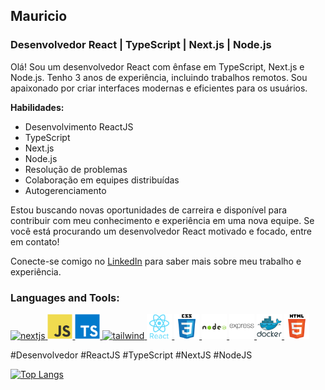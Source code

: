 ## Mauricio

### Desenvolvedor React | TypeScript | Next.js | Node.js

Olá! Sou um desenvolvedor React com ênfase em TypeScript, Next.js e Node.js. Tenho 3 anos de experiência, incluindo trabalhos remotos. Sou apaixonado por criar interfaces modernas e eficientes para os usuários. 

**Habilidades:**
- Desenvolvimento ReactJS
- TypeScript
- Next.js
- Node.js
- Resolução de problemas
- Colaboração em equipes distribuídas
- Autogerenciamento

Estou buscando novas oportunidades de carreira e disponível para contribuir com meu conhecimento e experiência em uma nova equipe. Se você está procurando um desenvolvedor React motivado e focado, entre em contato!

Conecte-se comigo no [LinkedIn](https://www.linkedin.com/in/mauricio-boaventura-955909152/) para saber mais sobre meu trabalho e experiência.

<h3 align="left">Languages and Tools:</h3>
<p align="left">  
  <a href="https://nextjs.org/" target="_blank" rel="noreferrer"> 
    <img src="https://cdn.worldvectorlogo.com/logos/nextjs-2.svg" alt="nextjs" width="40" height="40"/> 
  </a> 
  <a href="https://developer.mozilla.org/en-US/docs/Web/JavaScript" target="_blank" rel="noreferrer"> 
    <img src="https://raw.githubusercontent.com/devicons/devicon/master/icons/javascript/javascript-original.svg" alt="javascript" width="40" height="40"/> 
  </a> 
  <a href="https://www.typescriptlang.org/" target="_blank" rel="noreferrer"> 
    <img src="https://raw.githubusercontent.com/devicons/devicon/master/icons/typescript/typescript-original.svg" alt="typescript" width="40" height="40"/> 
  </a> 
  <a href="https://tailwindcss.com/" target="_blank" rel="noreferrer"> 
    <img src="https://www.vectorlogo.zone/logos/tailwindcss/tailwindcss-icon.svg" alt="tailwind" width="40" height="40"/> 
  </a> 
  <a href="https://reactjs.org/" target="_blank" rel="noreferrer"> 
    <img src="https://raw.githubusercontent.com/devicons/devicon/master/icons/react/react-original-wordmark.svg" alt="react" width="40" height="40"/> 
  </a>
  <a href="https://www.w3schools.com/css/" target="_blank" rel="noreferrer"> 
    <img src="https://raw.githubusercontent.com/devicons/devicon/master/icons/css3/css3-original-wordmark.svg" alt="css3" width="40" height="40"/> 
  </a> 
  <a href="https://nodejs.org" target="_blank" rel="noreferrer"> 
    <img src="https://raw.githubusercontent.com/devicons/devicon/master/icons/nodejs/nodejs-original-wordmark.svg" alt="nodejs" width="40" height="40"/> 
  </a> 
  <a href="https://expressjs.com" target="_blank" rel="noreferrer"> 
    <img src="https://raw.githubusercontent.com/devicons/devicon/master/icons/express/express-original-wordmark.svg" alt="express" width="40" height="40"/> 
  </a> 
  <a href="https://www.docker.com/" target="_blank" rel="noreferrer"> 
    <img src="https://raw.githubusercontent.com/devicons/devicon/master/icons/docker/docker-original-wordmark.svg" alt="docker" width="40" height="40"/> 
  </a> 
  <a href="https://www.w3.org/html/" target="_blank" rel="noreferrer"> 
    <img src="https://raw.githubusercontent.com/devicons/devicon/master/icons/html5/html5-original-wordmark.svg" alt="html5" width="40" height="40"/> 
  </a> 
</p>

#Desenvolvedor #ReactJS #TypeScript #NextJS #NodeJS



[![Top Langs](https://github-readme-stats.vercel.app/api/top-langs/?username=MauBoaventura&layout=compact&theme=dracula)](https://github.com/anuraghazra/github-readme-stats)
